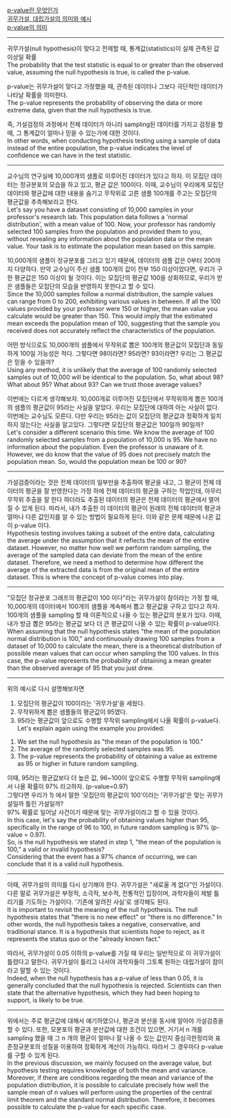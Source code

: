 [p-value란 무엇인가](https://adnoctum.tistory.com/332)   
[귀무가설, 대립가설의 의미와 예시](https://velog.io/@cualquier/%EA%B7%80%EB%AC%B4%EA%B0%80%EC%84%A4-%EB%8C%80%EB%A6%BD%EA%B0%80%EC%84%A4%EC%9D%80-%EB%AD%98%EA%B9%8C)   
[p-value의 의미](https://angeloyeo.github.io/2020/03/29/p_value.html)

---

귀무가설(null hypothesis)이 맞다고 전제할 때, 통계값(statistics)이 실제 관측된 값 이상일 확률   
The probability that the test statistic is equal to or greater than the observed value, assuming the null hypothesis is true, is called the p-value. 

p-value는 귀무가설이 맞다고 가정했을 때, 관측된 데이터나 그보다 극단적인 데이터가 나타날 확률을 의미한다.   
The p-value represents the probability of observing the data or more extreme data, given that the null hypothesis is true. 

즉, 가설검정의 과정에서 전체 데이터가 아니라 sampling된 데이터를 가지고 검정을 할 때, 그 통계값이 얼마나 믿을 수 있는가에 대한 것이다.   
In other words, when conducting hypothesis testing using a sample of data instead of the entire population, the p-value indicates the level of confidence we can have in the test statistic. 

---

교수님의 연구실에 10,000개의 샘플로 이루어진 데이터가 있다고 하자. 이 모집단 데이터는 정규분포의 모습을 하고 있고, 평균 값은 100이다. 이때, 교수님이 우리에게 모집단 데이터와 평균값에 대한 내용을 숨기고 무작위로 고른 샘플 100개를 주고는 모집단의 평균값을 추측해보라고 한다.   
Let's say you have a dataset consisting of 10,000 samples in your professor's research lab. This population data follows a 'normal distribution', with a mean value of 100. Now, your professor has randomly selected 100 samples from the population and provided them to you, without revealing any information about the population data or the mean value. Your task is to estimate the population mean based on this sample.


10,000개의 샘플이 정규분포를 그리고 있기 때문에, 데이터의 샘플 값은 0부터 200까지 다양하다. 만약 교수님이 주신 샘플 100개의 값이 전부 150 이상이었다면, 우리가 구한 평균값은 150 이상이 될 것이다. 이는 모집단의 평균값 100을 상회하므로, 우리가 받은 샘플들은 모집단의 모습을 반영하지 못한다고 할 수 있다.   
Since the 10,000 samples follow a normal distribution, the sample values can range from 0 to 200, exhibiting various values in between. If all the 100 values provided by your professor were 150 or higher, the mean value you calculate would be greater than 150. This would imply that the estimated mean exceeds the population mean of 100, suggesting that the sample you received does not accurately reflect the characteristics of the population.


어떤 방식으로도 10,000개의 샘플에서 무작위로 뽑은 100개의 평균값이 모집단과 동일하게 100일 가능성은 적다. 그렇다면 98이라면? 95라면? 93이라면? 우리는 그 평균값은 믿을 수 있을까?   
Using any method, it is unlikely that the average of 100 randomly selected samples out of 10,000 will be identical to the population. So, what about 98? What about 95? What about 93? Can we trust those average values?


이번에는 다르게 생각해보자. 10,000개로 이루어진 모집단에서 무작위하게 뽑은 100개의 샘플의 평균값이 95라는 사실을 알았다. 우리는 모집단에 대하여 아는 사실이 없다. 이번에는 교수님도 모른다. 다만 우리는 95라는 값이 모집단의 평균값과 정확하게 일치하지 않는다는 사실을 알고있다. 그렇다면 모집단의 평균값은 100일까 90일까?   
Let's consider a different scenario this time. We know the average of 100 randomly selected samples from a population of 10,000 is 95. We have no information about the population. Even the professor is unaware of it. However, we do know that the value of 95 does not precisely match the population mean. So, would the population mean be 100 or 90?

---

가설검증이라는 것은 전체 데이터의 일부만을 추출하여 평균을 내고, 그 평균이 전체 데이터의 평균을 잘 반영한다는 가정 하에 전체 데이터의 평균을 구하는 작업인데, 아무리 무작위 추출을 잘 한다 하더라도 추출된 데이터의 평균은 전체 데이터의 평균에서 멀어질 수 있게 된다. 따라서, 내가 추출한 이 데이터의 평균이 원래의 전체 데이터의 평균과 얼마나 다른 값인지를 알 수 있는 방법이 필요하게 된다. 이와 같은 문제 때문에 나온 값이 p-value 이다.   
Hypothesis testing involves taking a subset of the entire data, calculating the average under the assumption that it reflects the mean of the entire dataset. However, no matter how well we perform random sampling, the average of the sampled data can deviate from the mean of the entire dataset. Therefore, we need a method to determine how different the average of the extracted data is from the original mean of the entire dataset. This is where the concept of p-value comes into play.

---

"모집단 정규분포 그래프의 평균값이 100 이다"라는 귀무가설이 참이라는 가정 할 때, 10,000개의 데이터에서 100개의 샘플을 계속해서 뽑고 평균값을 구하고 있다고 하자. 100개의 샘플을 sampling 할 때 이론적으로 나올 수 있는 평균값의 분포가 있다. 이때, 내가 방금 뽑은 95라는 평균값 보다 더 큰 평균값이 나올 수 있는 확률이 p-value이다.   
When assuming that the null hypothesis states "the mean of the population normal distribution is 100," and continuously drawing 100 samples from a dataset of 10,000 to calculate the mean, there is a theoretical distribution of possible mean values that can occur when sampling the 100 values. In this case, the p-value represents the probability of obtaining a mean greater than the observed average of 95 that you just drew.

---

위의 예시로 다시 설명해보자면
1) 모집단의 평균값이 100이라는 '귀무가설'을 세웠다.
2) 무작위하게 뽑은 샘플들의 평균값이 95였다.
3) 95라는 평균값이 앞으로도 수행할 무작위 sampling에서 나올 확률이 p-value다.   
Let's explain again using the example you provided:
1. We set the null hypothesis as "the mean of the population is 100."
2. The average of the randomly selected samples was 95.
3. The p-value represents the probability of obtaining a value as extreme as 95 or higher in future random sampling.


이때, 95라는 평균값보다 더 높은 값, 96~100이 앞으로도 수행할 무작위 sampling에서 나올 확률이 97% 라고하자. (p-value=0.97)   
그렇다면 우리가 1) 에서 말한 '모집단의 평균값이 100'이라는 '귀무가설'은 맞는 귀무가설일까 틀린 가설일까?   
97% 확률로 일어날 사건이기 때문에 맞는 귀무가설이라고 할 수 있을 것이다.   
In this case, let's say the probability of obtaining values higher than 95, specifically in the range of 96 to 100, in future random sampling is 97% (p-value = 0.97).   
So, is the null hypothesis we stated in step 1, "the mean of the population is 100," a valid or invalid hypothesis?   
Considering that the event has a 97% chance of occurring, we can conclude that it is a valid null hypothesis.

---

이때, 귀무가설의 의미를 다시 상기해야 한다. 귀무가설은 "새로울 게 없다"인 가설이다. 다른 말로 귀무가설은 부정적, 소극적, 보수적, 전통적인 입장이며, 과학자들이 제발 틀리기를 기도하는 가설이다. '기존에 알려진 사실'로 생각해도 된다.   
It is important to revisit the meaning of the null hypothesis. The null hypothesis states that "there is no new effect" or "there is no difference." In other words, the null hypothesis takes a negative, conservative, and traditional stance. It is a hypothesis that scientists hope to reject, as it represents the status quo or the "already known fact."


따라서, 귀무가설이 0.05 이하의 p-value를 가질 때 우리는 일반적으로 이 귀무가설이 틀렸다고 말한다. 귀무가설이 틀리고 나서야 과학자들이 그토록 원하는 대립가설이 참이라고 말할 수 있는 것이다.   
Indeed, when the null hypothesis has a p-value of less than 0.05, it is generally concluded that the null hypothesis is rejected. Scientists can then state that the alternative hypothesis, which they had been hoping to support, is likely to be true.

---

위에서는 주로 평균값에 대해서 얘기하였으나, 평균과 분산을 동시에 알아야 가설검증을 할 수 있다. 또한, 모분포의 평균과 분산값에 대한 조건이 있으면, 거기서 n 개를 sampling 했을 때 그 n 개의 평균이 얼마나 잘 나올 수 있는 값인지 중심극한정리와 표준정규분포의 성질을 이용하여 정확하게 계산이 가능하다. 따라서 그 경우마다 p-value를 구할 수 있게 된다.   
In the previous discussion, we mainly focused on the average value, but hypothesis testing requires knowledge of both the mean and variance. Moreover, if there are conditions regarding the mean and variance of the population distribution, it is possible to calculate precisely how well the sample mean of n values will perform using the properties of the central limit theorem and the standard normal distribution. Therefore, it becomes possible to calculate the p-value for each specific case.